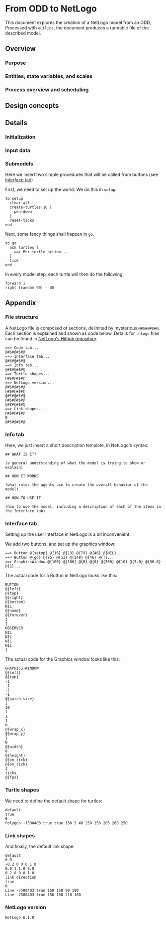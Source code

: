 # From ODD to NetLogo


This document explores the creation of a NetLogo model from an ODD,
Processed with `outline`, the document produces a runnable file of the described model.

## Overview

### Purpose

### Entities, state variables, and scales

### Process overview and scheduling

## Design concepts

## Details

### Initialization

### Input data

### Submodels


Here we insert two simple procedures that will be called from buttons (see [Interface tab](#interface-tab))

First, we need to set up the world. We do this in `setup`.

``` - Code tab
to setup
  clear-all
  create-turtles 10 [
    pen-down
  ]
  reset-ticks
end

```

Next, some fancy things shall happen in `go`.

``` - Code tab
to go
  ask turtles [
    ==> Per-turtle action...
  ]
  tick
end
```

In every model step, each turtle will then do the following:

``` - Per-turtle action
forward 1
right (random 90) - 45
```

## Appendix

### File structure

A NetLogo file is composed of sections, delimited by mysterious `@#$#@#$#@`.
Each section is explained and shown as code below.
Details for `.nlogo` files can be found in [NetLogo's Hithub repository](https://github.com/NetLogo/NetLogo/wiki/File-(.nlogo)-and-Widget-Format).

```
==> Code tab...
@#$#@#$#@
==> Interface tab...
@#$#@#$#@
==> Info tab...
@#$#@#$#@
==> Turtle shapes...
@#$#@#$#@
==> NetLogo version...
@#$#@#$#@
@#$#@#$#@
@#$#@#$#@
@#$#@#$#@
@#$#@#$#@
==> Link shapes...
@#$#@#$#@
0
@#$#@#$#@

```

### Info tab

Here, we just insert a short description template, in NetLogo's syntax:

``` - Info tab
## WHAT IS IT?

(a general understanding of what the model is trying to show or explain)

## HOW IT WORKS

(what rules the agents use to create the overall behavior of the model)

## HOW TO USE IT

(how to use the model, including a description of each of the items in the Interface tab)
```

### Interface tab

Setting up the user interface in NetLogo is a bit inconvenient.

We add two buttons, and sat up the graphics window:

``` - Interface tab
==> Button @{setup} @{16} @{13} @{79} @{46} @{NIL}...
==> Button @{go} @{85} @{13} @{148} @{46} @{T}...
==> GraphicsWindow @{100} @{100} @{0} @{0} @{500} @{10} @{5.0} @{30.0} @{1}...
```

The actual code for a Button in NetLogo looks like this:

``` - Button @{name} @{left} @{top} @{right} @{bottom} @{forever}
BUTTON
@{left}
@{top}
@{right}
@{bottom}
NIL
@{name}
@{forever}
1
T
OBSERVER
NIL
NIL
NIL
NIL
1

```

The actual code for the Graphics window looks like this:

``` - GraphicsWindow @{width} @{height} @{wrap_x} @{wrap_y} @{left} @{top} @{patch_size} @{fps} @{on_tick}
GRAPHICS-WINDOW
@{left}
@{top}
-1
-1
-1
-1
@{patch_size}
1
10
1
1
1
0
@{wrap_x}
@{wrap_y}
1
0
@{width}
0
@{height}
@{on_tick}
@{on_tick}
1
ticks
@{fps}

```

### Turtle shapes

We need to define the default shape for turtles:

``` - Turtle shapes
default
true
0
Polygon -7500403 true true 150 5 40 250 150 205 260 250
```

### Link shapes

And finally, the default link shape:

``` - Link shapes
default
0.0
-0.2 0 0.0 1.0
0.0 1 1.0 0.0
0.2 0 0.0 1.0
link direction
true
0
Line -7500403 true 150 150 90 180
Line -7500403 true 150 150 210 180
```

### NetLogo version

``` - NetLogo version
NetLogo 6.1.0
```
